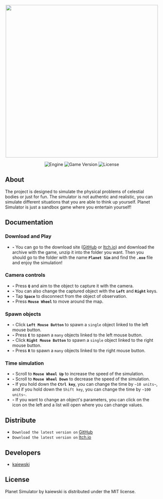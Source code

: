 <p align="center">
      <img src="https://i.ibb.co/LrhTsW0/logo.png" width="500">
</p>

<p align="center">
   <img src="https://img.shields.io/badge/Engine-Pygame_2.5.0-blueviolet" alt="Engine">
   <img src="https://img.shields.io/badge/Game_Version-b01.07.23-blue" alt="Game Version">
   <img src="https://img.shields.io/badge/License-MIT-success" alt="License">
</p>

## About

The project is designed to simulate the physical problems of celestial bodies or just for fun. The simulator is not authentic and realistic, you can simulate different situations that you are able to think up yourself. Planet Simulator is just a sandbox game where you entertain yourself! 

## Documentation

### Download and Play
- **-** You can go to the download site ([GitHub](https://github.com/kaiewski/planet-simulator) or [Itch.io](https://kaiewski.itch.io/planet-simulator)) and download the archive with the game, unzip it into the folder you want. Then you should go to the folder with the name **`Planet Sim`** and find the **`.exe`** file and enjoy the simulation!

### Camera controls
- **-** Press **`Q`** and aim to the object to capture it with the camera.
- **-** You can also change the captured object with the **`Left`** and **`Right`** keys.
- **-** Tap **`Space`** to disconnect from the object of observation.
- **-** Press **`Mouse Wheel`** to move around the map.

### Spawn objects
- **-** Click **`Left Mouse Button`** to spawn a `single` object linked to the left mouse button.
- **-** Press **`E`** to spawn a `many` objects linked to the left mouse button.
- **-** Click **`Right Mouse Button`** to spawn a `single` object linked to the right mouse button.
- **-** Press **`R`** to spawn a `many` objects linked to the right mouse button.

### Time simulation
- **-** Scroll to **`Mouse Wheel Up`** to increase the speed of the simulation.
- **-** Scroll to **`Mouse Wheel Down`** to decrease the speed of the simulation.
- **-** If you hold down the **`Ctrl key`**, you can change the time by `~10 units~`, and if you hold down the `Shift key`, you can change the time by `~100 units~`.
- **-** If you want to change an object's parameters, you can click on the icon on the left and a list will open where you can change values.
  
## Distribute

- `Download the latest version on` [GitHub](https://github.com/kaiewski/planet-simulator)
- `Download the latest version on` [Itch.io](https://kaiewski.itch.io/planet-simulator)


## Developers

- [kaiewski](https://github.com/kaiewski)

## License

Planet Simulator by kaiewski is distributed under the MIT license.
